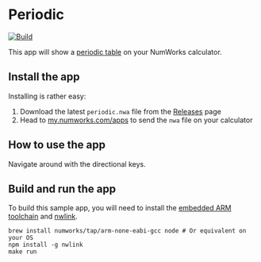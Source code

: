 # Periodic

[![Build](https://github.com/nwagyu/periodic/actions/workflows/build.yml/badge.svg)](https://github.com/nwagyu/periodic/actions/workflows/build.yml)

This app will show a [periodic table](https://en.wikipedia.org/wiki/Periodic_table) on your NumWorks calculator.

## Install the app

Installing is rather easy:
1. Download the latest `periodic.nwa` file from the [Releases](https://github.com/nwagyu/periodic/releases) page
2. Head to [my.numworks.com/apps](https://my.numworks.com/apps) to send the `nwa` file on your calculator

## How to use the app

Navigate around with the directional keys.

## Build and run the app

To build this sample app, you will need to install the [embedded ARM toolchain](https://developer.arm.com/Tools%20and%20Software/GNU%20Toolchain) and [nwlink](https://www.npmjs.com/package/nwlink).

```shell
brew install numworks/tap/arm-none-eabi-gcc node # Or equivalent on your OS
npm install -g nwlink
make run
```
